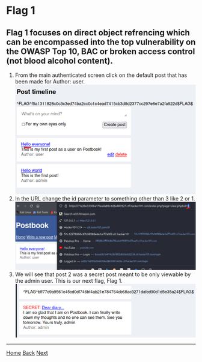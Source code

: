 # Flag 1
Flag 1 focuses on direct object refrencing which can be encompassed into the top vulnerability on the OWASP Top 10, BAC or broken access control (not blood alcohol content).
---
1. From the main authenticated screen click on the default post that has been made for Author: user.
![Post](./static/4_1.png)
2. In the URL change the id parameter to something other than 3 like 2 or 1. 
![Param](./static/4_2.png)
3. We will see that post 2 was a secret post meant to be only viewable by the admin user. This is our next flag, Flag 1. 
![Flag](./static/4_3.png)

---
[Home](./Start.MD) [Back](./Flag0.ms) [Next](./Flag2.md)
